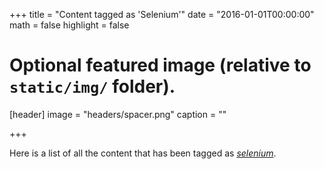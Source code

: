 +++
title = "Content tagged as 'Selenium'"
date = "2016-01-01T00:00:00"
math = false
highlight = false

# Optional featured image (relative to `static/img/` folder).
[header]
image = "headers/spacer.png"
caption = ""

+++

Here is a list of all the content that has been tagged as *[selenium](https://github.com/binarymist/NodeGoat/blob/b475010f2de3d601eda3ad2498d9e6c729204a09/test/security/profile-test.js)*.
